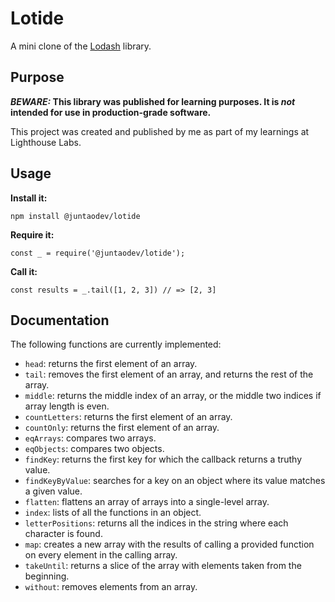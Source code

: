 # Lotide

A mini clone of the [Lodash](https://lodash.com) library.

## Purpose

**_BEWARE:_ This library was published for learning purposes. It is _not_ intended for use in production-grade software.**

This project was created and published by me as part of my learnings at Lighthouse Labs. 

## Usage

**Install it:**

`npm install @juntaodev/lotide`

**Require it:**

`const _ = require('@juntaodev/lotide');`

**Call it:**

`const results = _.tail([1, 2, 3]) // => [2, 3]`

## Documentation

The following functions are currently implemented:

* `head`: returns the first element of an array.
* `tail`: removes the first element of an array, and returns the rest of the array.
* `middle`: returns the middle index of an array, or the middle two indices if array length is even.
* `countLetters`: returns the first element of an array.
* `countOnly`: returns the first element of an array.
* `eqArrays`: compares two arrays.
* `eqObjects`: compares two objects.
* `findKey`: returns the first key for which the callback returns a truthy value.
* `findKeyByValue`: searches for a key on an object where its value matches a given value.
* `flatten`: flattens an array of arrays into a single-level array.
* `index`: lists of all the functions in an object.
* `letterPositions`: returns all the indices in the string where each character is found.
* `map`: creates a new array with the results of calling a provided function on every element in the calling array.
* `takeUntil`: returns a slice of the array with elements taken from the beginning.
* `without`: removes elements from an array.
